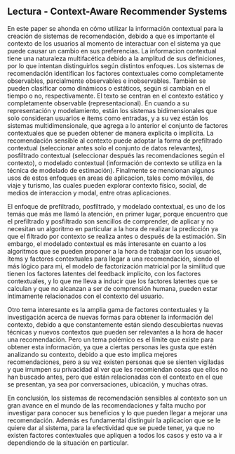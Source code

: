 ## Lectura - Context-Aware Recommender Systems
En este paper se ahonda en cómo utilizar la información contextual para la creación de sistemas de recomendación, debido a que es importante el contexto de los usuarios al momento de interactuar con el sistema ya que puede causar un cambio en sus preferencias.
La informacion contextual tiene una naturaleza multifacética debido a la amplitud de sus definiciones, por lo que intentan distinguirlos según distintos enfoques. Los sistemas de recomendación identifican los factores contextuales como completamente observables, parcialmente observables e inobservables. También se pueden clasificar como dinámicos o estáticos, según si cambian en el tiempo o no, respectivamente. El texto se centran en el contexto estático y completamente observable (representacional).
En cuando a su representación y modelamiento, están los sistemas bidimensionales que solo consideran usuarios e ítems como entradas, y a su vez están los sistemas multidimensionale, que agrega a lo anterior el conjunto de factores contextuales que se pueden obtener de manera explícita o implícita. La recomendación sensible al contexto puede adoptar la forma de prefiltrado contextual (seleccionar antes solo el conjunto de datos relevantes), posfiltrado contextual (seleccionar después las recomendaciones según el contexto), o modelado contextual (información de contexto se utiliza en la técnica de modelado de estimación).
Finalmente se mencionan algunos usos de estos enfoques en areas de aplicacion, tales como móviles, de viaje y turismo, las cuales pueden explorar contexto físico, social, de medios de interaccion y modal, entre otras aplicaciones.

El enfoque de prefiltrado, posfiltrado, y modelado contextual, es uno de los temás que más me llamó la atención, en primer lugar, porque encuentro que el prefiltrado y posfiltrado son sencillos de comprender, de aplicar y no necesitan un algoritmo en particular a la hora de realizar la predicción ya que el filtrado por contexto se realiza antes o después de la estimación. Sin embargo, el modelado contextual es más interesante en cuanto a los algoritmos que se pueden proponer a la hora de trabajar con los usuarios, ítems y factores contextuales para llegar a una recomendación, siendo el más lógico para mi, el modelo de factorización matricial por la similitud que tienen los factores latentes del feedback implícito, con los factores contextuales, y lo que me lleva a inducir que los factores latentes que se calculan y que no alcanzan a ser de comprensión humana, pueden estar íntimamente relacionados con el contexto del usuario.

Otro tema interesante es la amplia gama de factores contextuales y la investigación acerca de nuevas formas para obtener la información del contexto, debido a que constantemente están siendo descubiertas nuevas técnicas y nuevos contextos que pueden ser relevantes a la hora de hacer una recomendación. Pero un tema polémico es el límite que existe para obtener esta información, ya que a ciertas personas les gusta que estén analizando su contexto, debido a que esto implica mejores recomendaciones, pero a su vez existen personas que se sienten vigiladas y que irrumpen su privacidad al ver que les recomiendan cosas que ellos no han buscado antes, pero que están relacionadas con el contexto en el que se presentan, ya sea por conversaciones, ubicación, y muchas otras. 

En conclusión, los sistemas de recomendación sensibles al contexto son un gran avance en el mundo de las recomendaciones y falta mucho por investigar para conocer sus beneficios y lo que pueden llegar a mejorar una recomendación. Además es fundamental distinguir la aplicacion que se le quiere dar al sistema, para la efectividad que se puede tener, ya que no existen factores contextuales que apliquen a todos los casos y esto va a ir dependiendo de la situación en particular.
